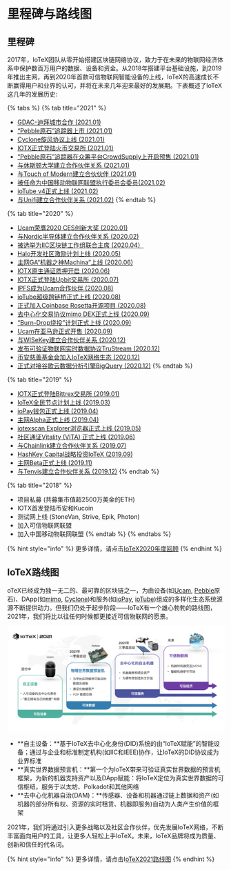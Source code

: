 # 里程碑与路线图

## 里程碑

2017年，IoTeX团队从零开始搭建区块链网络协议，致力于在未来的物联网经济体系中保护数百万用户的数据、设备和资金。从2018年搭建平台基础设施，到2019年推出主网，再到2020年首款可信物联网智能设备的上线，IoTeX的高速成长不断赢得用户和业界的认可，并将在未来几年迎来最好的发展期。下表概述了IoTeX这几年的发展历史:

{% tabs %}
{% tab title="2021" %}
* [GDAC-迪拜城市合作 \(2021.01\)](https://mp.weixin.qq.com/s/3bSAOxk0jM3U7wbikCGgYg)
* [“Pebble原石”追踪器上市 \(2021.01\)](https://mp.weixin.qq.com/s/twAvHygWDTUq1dWE1RK8vA)
* [Cyclone旋风协议上线 \(2021.01\)](https://mp.weixin.qq.com/s?__biz=MzU0MzY5NjI4OQ==&mid=2247488480&idx=1&sn=83b7a953e70d76a43f827fda162493f1&chksm=fb06272ecc71ae3854a90aa5d10adb94b45da8e9e1b4bcc2c77c76479fb93eceebbf502d1f5b&token=326019505&lang=zh_CN#rd)
* [IOTX正式登陆火币交易所 \(2021.01\) ](https://huobiglobal.zendesk.com/hc/en-us/articles/900005241503-Huobi-Global-Will-Launch-IOTX-Win-27-Million-IOTX-By-Joining-Activities)
* [“Pebble原石”追踪器在众筹平台CrowdSupply上开启预售 \(2021.01\)](https://mp.weixin.qq.com/s?__biz=MzU0MzY5NjI4OQ==&mid=2247489047&idx=1&sn=3c99d96d646acf45ae08ebe44f08e79a&chksm=fb0622d9cc71abcf81c8f97f14877d94a5f2eb76659cd062f406a6c7b0f585b4f83b02fef2e1&token=326019505&lang=zh_CN#rd)
* [与休斯顿大学建立合作伙伴关系 \(2021.01\)](https://twitter.com/iotex_io/status/1349054854337945601)
* [与Touch of Modern建立合伙伙伴 \(2021.01\)](https://twitter.com/iotex_io/status/1355598119916896257?s=20)
* [被任命为中国移动物联网联盟执行委员会委员\(2021.02\)](https://mp.weixin.qq.com/s?__biz=MzU0MzY5NjI4OQ==&mid=2247488644&idx=1&sn=5bcf864e9f05cdf17b8f7e58134b2bcd&chksm=fb06204acc71a95c574e16565148e03d8567b4342cbdfa2fb039fb01297199f787edabd284f2&token=326019505&lang=zh_CN#rd)
* [ioTube v4正式上线 \(2021.02\)](https://community.iotex.io/t/iotube-v4-cross-chain-bridge-for-iotex-ethereum-and-binance-smart-chain/2001)
* [与Unifi建立合作伙伴关系 \(2021.02\)](https://mp.weixin.qq.com/s?__biz=MzU0MzY5NjI4OQ==&mid=2247489102&idx=1&sn=013833d9cb5f02376f64621cbe110d86&chksm=fb062280cc71ab96c451dff20683585a33e18594608e1f4a701e0500b552d9fe8b2b03f72a05&token=326019505&lang=zh_CN#rd)
{% endtab %}

{% tab title="2020" %}
* [Ucam荣膺2020 CES创新大奖 \(2020.01\)](https://mp.weixin.qq.com/s?__biz=MzU0MzY5NjI4OQ==&mid=2247485704&idx=1&sn=2ed81478ce19315dba8f28d2ed1a9b22&chksm=fb063dc6cc71b4d0395f882f6bf92fb574ed800dd43675088ebd474cfc40ae3314aaa4db1c45&token=326019505&lang=zh_CN#rd)
* [与Nordic半导体建立合作伙伴关系 \(2020.02\)](https://mp.weixin.qq.com/s?__biz=MzU0MzY5NjI4OQ==&mid=2247485836&idx=1&sn=746d729f5772b13e227e773077bd8811&chksm=fb063d42cc71b454d5e7a75fee2affa91e170c07d0c403fd7e16124e933c9553db07df46ca08&token=326019505&lang=zh_CN#rd)
* [被选举为IIC区块链工作组联合主席 \(2020.04）](https://mp.weixin.qq.com/s?__biz=MzU0MzY5NjI4OQ==&mid=2247486005&idx=1&sn=dca806ed17f7492fa5e8475348b00225&chksm=fb063efbcc71b7edbaae2156ac429bca1cb43e4ec942d9f8345ebf711df6077365039951d418&token=326019505&lang=zh_CN#rd)
* [Halo开发社区激励计划上线 \(2020.05\)](https://mp.weixin.qq.com/s?__biz=MzU0MzY5NjI4OQ==&mid=2247486049&idx=1&sn=4436a96c89e69b13da1feffc15ca0b45&chksm=fb063eafcc71b7b91150e28efa65dcc036b09a6d949d8bf78e2d2a857a6e0ea9b9b474773ea3&token=326019505&lang=zh_CN#rd)
* [主网GA“机器之神Machina”上线 \(2020.06\)](https://mp.weixin.qq.com/s?__biz=MzU0MzY5NjI4OQ==&mid=2247486535&idx=1&sn=4595c9fb5ac6dfa02e921c72206d53e5&chksm=fb063889cc71b19fae9cb13dc4a050a5a4f6cda9dcceb8850f39f296a3c1530333408ed569ef&token=326019505&lang=zh_CN#rd)
* [IOTX原生通证质押开启 \(2020.06\)](https://mp.weixin.qq.com/s?__biz=MzU0MzY5NjI4OQ==&mid=2247486667&idx=1&sn=a584e57871ffc6a1daa1d8fcda019e9e&chksm=fb063805cc71b113402f4ecc4b26aee7d6d86919ad1db041268562c23749d71e0aabaaac1622&token=326019505&lang=zh_CN#rd)
* [IOTX正式登陆Upbit交易所 \(2020.07\)](https://twitter.com/iotex_io/status/1278931689675223040?lang=en)
* [IPFS成为Ucam合作伙伴 \(2020.08\)](https://mp.weixin.qq.com/s?__biz=MzU0MzY5NjI4OQ==&mid=2247487069&idx=1&sn=8da10cccef71c768fe9c646b5092f0fe&chksm=fb063a93cc71b3852eb4aecc624b3293a0d20941bd2f364c626dec7640785811d0919bdaa6f1&token=326019505&lang=zh_CN#rd)
* [ioTube超级跨链桥正式上线 \(2020.08\)](https://mp.weixin.qq.com/s?__biz=MzU0MzY5NjI4OQ==&mid=2247487334&idx=1&sn=af92924c353c58eed774347daa8475ad&chksm=fb063ba8cc71b2befb785f3685aa19fe94690c7b161ccb7b2d0038f80c81fe02f6765fd31cd4&token=326019505&lang=zh_CN#rd)
* [正式加入Coinbase Rosetta开源项目 \(2020.08\)](https://mp.weixin.qq.com/s?__biz=MzU0MzY5NjI4OQ==&mid=2247487080&idx=1&sn=32d1d7c2d790d438c42576bb3c4a6ab7&chksm=fb063aa6cc71b3b0209503f26bd21453a815f2bfa817d040284399e0b5be1324f43416cbb0bf&token=326019505&lang=zh_CN#rd)
* [去中心化交易协议mimo DEX正式上线 \(2020.09\)](https://mp.weixin.qq.com/s?__biz=MzU0MzY5NjI4OQ==&mid=2247487510&idx=1&sn=48113df1b41cb9bad47a1682e876ba9f&chksm=fb0624d8cc71adcea766753658e827868f1a6e57ee4ad53995fd9d571759c5458382ff94161d&token=326019505&lang=zh_CN#rd)
* [“Burn-Drop烧投”计划正式上线 \(2020.09\)](https://mp.weixin.qq.com/s?__biz=MzU0MzY5NjI4OQ==&mid=2247486752&idx=1&sn=d6e807513c5c82bfb804e61bc000e4c4&chksm=fb0639eecc71b0f875c6f0460d45c89cd59c9caa8b438d5b46018dd33bb957cfb6094d9da5d7&token=326019505&lang=zh_CN#rd)
* [Ucam在亚马逊正式开售 \(2020.09\)](https://www.amazon.com/Pet-Camera-Detection-Blockchain-Authorization/dp/B08FDM5RZ5/ref=cm_cr_arp_d_product_top?ie=UTF8#customerReviews)
* [与WISeKey建立合作伙伴关系 \(2020.12\)](https://mp.weixin.qq.com/s?__biz=MzU0MzY5NjI4OQ==&mid=2247487619&idx=1&sn=003458ccf2f29be278be159edec32bef&chksm=fb06244dcc71ad5b5fb9ca9b8d3057d6efdc4da2f73850576b5917817357780c7fba0b31f2f3&token=326019505&lang=zh_CN#rd)
* [发布可验证物联网实时数据协议TruStream \(2020.12\)](https://mp.weixin.qq.com/s?__biz=MzU0MzY5NjI4OQ==&mid=2247488041&idx=1&sn=c958cc1906946b662301fdfaf086751f&chksm=fb0626e7cc71aff1d902e230490aec85d2fc7929e66bfabffc8a9972cdeb5ab05ce025894ef6&token=326019505&lang=zh_CN#rd)
* [币安慈善基金会加入IoTeX网络生态 \(2020.12\)](https://mp.weixin.qq.com/s?__biz=MzU0MzY5NjI4OQ==&mid=2247488052&idx=1&sn=610304bfeda1586a96b104fc84d503fa&chksm=fb0626facc71afecc550a57ef4ec4a3ada38235ca3d21d8ec1f0146eef80c5004dc518f9ebc6&token=326019505&lang=zh_CN#rd)
* [正式对接谷歌云数据分析引擎BigQuery \(2020.12\)](https://mp.weixin.qq.com/s?__biz=MzU0MzY5NjI4OQ==&mid=2247488151&idx=1&sn=a3e8621df84687960466856fe64e0af2&chksm=fb062659cc71af4f88e902148dffb8f70ae105725e8405ee76f287c93c495ff4c58bdc7cd0c8&token=326019505&lang=zh_CN#rd)
{% endtab %}

{% tab title="2019" %}
* [IOTX正式登陆Bittrex交易所 \(2019.01\)](https://twitter.com/bittrexglobal/status/1085948431049342978)
* [IoTeX全民节点计划上线 \(2019.03\)](https://member.iotex.io/)
* [ioPay钱包正式上线 \(2019.04\)](https://iopay-wallet.iotex.io/)
* [主网Alpha正式上线 \(2019.04\)](https://mp.weixin.qq.com/s?__biz=MzU0MzY5NjI4OQ==&mid=2247484941&idx=1&sn=91d8905f0ef91bbff56b7d3b77671814&chksm=fb0632c3cc71bbd59b2bcf728a29b0d567bde7409aa4dff63fe92440e34bcafe029131140866&token=326019505&lang=zh_CN#rd)
* [iotexscan Explorer浏览器正式上线 \(2019.05\)](https://iotexscan.io/)
* [社区通证Vitality \(VITA\) 正式上线 \(2019.06\)](https://mp.weixin.qq.com/s?__biz=MzU0MzY5NjI4OQ==&mid=2247485177&idx=1&sn=be90f338d8243dde74557efb4dfda863&chksm=fb063237cc71bb21b486f34f0cf9400fc6c3244cae442ea8bf95c556c3860de4b086f5268209&token=326019505&lang=zh_CN#rd)
* [与Chainlink建立合作伙伴关系 \(2019.07\)](https://mp.weixin.qq.com/s?__biz=MzU0MzY5NjI4OQ==&mid=2247485270&idx=1&sn=a82db188c66ff7aa92e50c65a437ba42&chksm=fb063398cc71ba8ef01282c611faa5383be04e67cd52b65c8b93bdceef9160111e8d3985fee2&token=326019505&lang=zh_CN#rd)
* [HashKey Capital战略投资IoTeX \(2019.09\)](https://mp.weixin.qq.com/s?__biz=MzU0MzY5NjI4OQ==&mid=2247485532&idx=1&sn=732685d3175a8eee1ad9cf4f7d356fae&chksm=fb063c92cc71b584cfa32bbf8aee75742526f70c8af560e98c3743a089e916d38577ff8aed3e&token=326019505&lang=zh_CN#rd)
* [主网Beta正式上线 \(2019.11\)](https://mp.weixin.qq.com/s?__biz=MzU0MzY5NjI4OQ==&mid=2247485616&idx=1&sn=3989e30ec8ae062d46e9a8e1dabbc6b9&chksm=fb063c7ecc71b568dc371062a50d925353c4e1df85fbd7249981497b18c112856b4a14fbb059&token=326019505&lang=zh_CN#rd)
* [与Tenvis建立合作伙伴关系 \(2019.12\)](https://mp.weixin.qq.com/s?__biz=MzU0MzY5NjI4OQ==&mid=2247485744&idx=1&sn=720cbcc2fdf6fe954b8942466c0d2872&chksm=fb063dfecc71b4e8562968fd6db871673b96bc93cfc97fbe619b13b3e435e75db84bcbcd9492&token=326019505&lang=zh_CN#rd)
{% endtab %}

{% tab title="2018" %}
* 项目私募 \(共募集市值超2500万美金的ETH\)
* IOTX首发登陆币安和Kucoin
* 测试网上线 \(StoneVan, Strive, Epik, Photon\)
* 加入可信物联网联盟
* 加入中国移动物联网联盟
{% endtab %}
{% endtabs %}

{% hint style="info" %}
更多详情，请点击[IoTeX2020年度回顾](https://mp.weixin.qq.com/s?__biz=MzU0MzY5NjI4OQ==&mid=2247488103&idx=1&sn=c823304eb2711130074248395dad6ff7&chksm=fb0626a9cc71afbfddee3f3a0d546bc65180f6b5f805803efa7d688ca945edd471293f8d04f7&token=326019505&lang=zh_CN#rd)
{% endhint %}

## IoTeX路线图

oTeX已经成为独一无二的、最可靠的区块链之一，为由设备\(如[Ucam](http://ucam.iotex.io), [Pebble](https://iotex.io/pebble)原石\)、DApp\(如[mimo](http://mimo.finance), [Cyclone](http://cyclone.xyz/)\)和服务\(如[ioPay](http://iopay.iotex.io), [ioTube](http://tube.iotex.io)\)组成的多样化生态系统源源不断提供动力。但我们仍处于起步阶段——IoTeX有一个雄心勃勃的路线图，2021年，我们将比以往任何时候都更接近可信物联网的愿景。

![](.gitbook/assets/image%20%2863%29.png)

* **自主设备：**基于IoTeX去中心化身份\(DID\)系统的由“IoTeX赋能”的智能设备；通过与企业和标准制定机构\(如IIC和IEEE\)协作，让IoTeX的DID协议成为业界标准
* **真实世界数据预言机：**第一个为IoTeX带来可验证真实世界数据的预言机框架，为新的机器支持资产以及DApp赋能：将IoTeX定位为真实世界数据的可信枢纽，服务于以太坊、Polkadot和其他网络
* **去中心化机器自治\(DAM\)：**传感器、设备和机器通过链上数据和资产\(如机器的部分所有权、资源的实时租赁、机器即服务\)自动为人类产生价值的框架

2021年，我们将通过引入更多战略以及社区合作伙伴，优先发展IoTeX网络，不断丰富面向用户的工具，让更多人轻松上手IoTeX。未来，IoTeX品牌将成为质量、创新和信任的代名词。

{% hint style="info" %}
更多详情，请点击I[oTeX2021路线图](https://mp.weixin.qq.com/s?__biz=MzU0MzY5NjI4OQ==&mid=2247488549&idx=1&sn=28fe7de049cff69d14f73babe87ac54e&chksm=fb0620ebcc71a9fdc341893a309377d6e0cc50386da0c26d5d43d9eb0280337550cafa017440&token=326019505&lang=zh_CN#rd)
{% endhint %}



